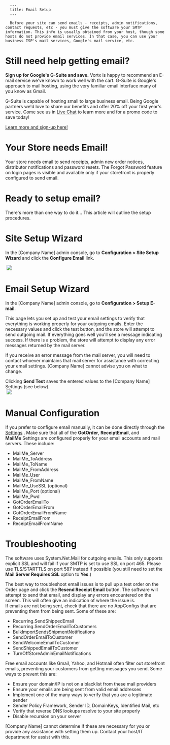 
      ---
      title: Email Setup
      ---

      Before your site can send emails - receipts, admin notifications, contact requests, etc - you must give the software your SMTP information. This info is usually obtained from your host, though some hosts do not provide email services. In that case, you can use your business ISP's mail services, Google's mail service, etc.

Still need help getting email?
==============================

**Sign up for Google's G-Suite and save.** Vortx is happy to recommend an E-mail service we've known to work well with the cart. G-Suite is Google's approach to mail hosting, using the very familiar email interface many of you know as Gmail.

G-Suite is capable of hosting small to large business email. Being Google partners we'd love to share our benefits and offer 20% off your first year's service. Come see us in [Live Chat](https://vortx.whoson.com/chat/chatstart.htm?domain=www.aspdotnetstorefront.com&timestamp=1488911175254&session=947-1481588721972) to learn more and for a promo code to save today!

[Learn more and sign-up here!](https://goo.gl/h6sqMd)

Your Store needs Email!
=======================

Your store needs email to send receipts, admin new order notices, distributor notifications and password resets. The Forgot Password feature on login pages is visible and available only if your storefront is properly configured to send email.

Ready to setup email?
=====================

There's more than one way to do it... This article will outline the setup procedures.

  

Site Setup Wizard
=================

In the \[Company Name\] admin console, go to **Configuration > Site Setup Wizard** and click the **Configure Email** link.  
  
 ![](images/1415747021194.png)

  

Email Setup Wizard
==================

In the \[Company Name\] admin console, go to **Configuration > Setup E-mail**.  
  
This page lets you set up and test your email settings to verify that everything is working properly for your outgoing emails. Enter the necessary values and click the test button, and the store will attempt to send outgoing mail. If everything goes well you'll see a message indicating success. If there is a problem, the store will attempt to display any error messages returned by the mail server.

If you receive an error message from the mail server, you will need to contact whoever maintains that mail server for assistance with correcting your email settings. \[Company Name\] cannot advise you on what to change.

Clicking **Send Test** saves the entered values to the \[Company Name\] Settings (see below).  
 ![](images/1415747207501.png)

  

Manual Configuration
====================

If you prefer to configure email manually, it can be done directly through the [Settings](default.aspx?pageid=settings) . Make sure that all of the **GotOrder**, **ReceiptEmail**, and **MailMe** Settings are configured properly for your email accounts and mail servers. These include:

*   MailMe\_Server
*   MailMe\_ToAddress
*   MailMe\_ToName
*   MailMe\_FromAddress
*   MailMe\_User
*   MailMe\_FromName
*   MailMe\_UseSSL (optional)
*   MailMe\_Port (optional)
*   MailMe\_Pwd
*   GotOrderEmailTo
*   GotOrderEmailFrom
*   GotOrderEmailFromName
*   ReceiptEmailFrom
*   ReceiptEmailFromName

Troubleshooting
===============

The software uses System.Net.Mail for outgoing emails. This only supports explicit SSL and will fail if your SMTP is set to use SSL on port 465. Please use TLS/STARTTLS on port 587 instead if possible (you still need to set the **Mail Server Requires SSL** option to **Yes**.)  
  
The best way to troubleshoot email issues is to pull up a test order on the Order page and click the **Resend Receipt Email** button. The software will attempt to send that email, and display any errors encountered on the screen. This will often give an indication of where the issue is.   
If emails are not being sent, check that there are no AppConfigs that are preventing them from being sent. Some of these are:

*   Recurring.SendShippedEmail
*   Recurring.SendOrderEmailToCustomers
*   BulkImportSendsShipmentNotifications
*   SendOrderEmailToCustomer
*   SendWelcomeEmailToCustomer
*   SendShippedEmailToCustomer
*   TurnOffStoreAdminEmailNotifications

Free email accounts like Gmail, Yahoo, and Hotmail often filter out storefront emails, preventing your customers from getting messages you send. Some ways to prevent this are:

*   Ensure your domain/IP is not on a blacklist from these mail providers
*   Ensure your emails are being sent from valid email addresses
*   Implement one of the many ways to verify that you are a legitimate sender
*   Sender Policy Framework, Sender ID, DomainKeys, Identified Mail, etc
*   Verify that reverse DNS lookups resolve to your site properly
*   Disable recursion on your server

\[Company Name\] cannot determine if these are necessary for you or provide any assistance with setting them up. Contact your host/IT department for assist with this.
      
